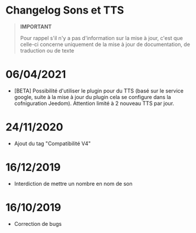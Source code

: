 # Changelog Sons et TTS

>**IMPORTANT**
>
>Pour rappel s'il n'y a pas d'information sur la mise à jour, c'est que celle-ci concerne uniquement de la mise à jour de documentation, de traduction ou de texte

# 06/04/2021

- [BETA] Possibilité d'utiliser le plugin pour du TTS (basé sur le service google, suite à la mise à jour du plugin cela se configure dans la cofniguration Jeedom). Attention limité à 2 nouveau TTS par jour.

# 24/11/2020

- Ajout du tag "Compatibilité V4"

# 16/12/2019

- Interdiction de mettre un nombre en nom de son

# 16/10/2019

- Correction de bugs
